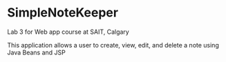 # SimpleNoteKeeper
Lab 3 for Web app course at SAIT, Calgary

This application allows a user to create, view, edit, and delete a note using Java Beans and JSP
